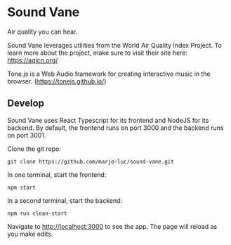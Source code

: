 # Sound Vane

Air quality you can hear.

Sound Vane leverages utilities from the World Air Quality Index Project. To learn more about the project, make sure to visit their site here: https://aqicn.org/

Tone.js is a Web Audio framework for creating interactive music in the browser. (https://tonejs.github.io/)

## Develop

Sound Vane uses React Typescript for its frontend and NodeJS for its backend. By default, the frontend runs on port 3000 and the backend runs on port 3001.


Clone the git repo:

`git clone https://github.com/marjo-luc/sound-vane.git`


In one terminal, start the frontend:

`npm start`


In a second terminal, start the backend:

`npm run clean-start`


Navigate to [http://localhost:3000](http://localhost:3000) to see the app. The page will reload as you make edits.
